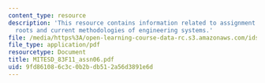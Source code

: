 ```yaml
---
content_type: resource
description: 'This resource contains information related to assignment 6: historical
  roots and current methodologies of engineering systems.'
file: /media/https%3A/open-learning-course-data-rc.s3.amazonaws.com/ids-900-doctoral-seminar-in-engineering-systems-fall-2011/9fd861086c3c0b2bdb512a56d3891e6d_MITESD_83F11_assn06.pdf
file_type: application/pdf
resourcetype: Document
title: MITESD_83F11_assn06.pdf
uid: 9fd86108-6c3c-0b2b-db51-2a56d3891e6d
---
```

